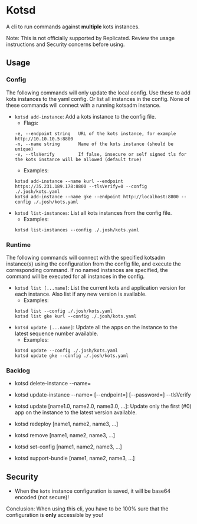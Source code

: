 # Kotsd

A cli to run commands against **multiple** kots instances.

Note: This is not officially supported by Replicated. Review the usage instructions and Security concerns before using.

## Usage

### Config

The following commands will only update the local config. Use these to add kots instances to the yaml config. Or list all instances in the config. None of these commands will connect with a running kotsadm instance.

* `kotsd add-instance`: Add a kots instance to the config file.
  * Flags:
  ```
  -e, --endpoint string   URL of the kots instance, for example http://10.10.10.5:8800
  -n, --name string       Name of the kots instance (should be unique)
  -v, --tlsVerify         If false, insecure or self signed tls for the kots instance will be allowed (default true)
  ```
  * Examples:
  ```
  kotsd add-instance --name kurl --endpoint https://35.231.189.178:8800 --tlsVerify=0 --config ./.josh/kots.yaml
  kotsd add-instance --name gke --endpoint http://localhost:8800 --config ./.josh/kots.yaml
  ```
* `kotsd list-instances`: List all kots instances from the config file.
  * Examples:
  ```
  kotsd list-instances --config ./.josh/kots.yaml
  ```

### Runtime

The following commands will connect with the specified kotsadm instance(s) using the configuration from the config file, and execute the corresponding command. If no named instances are specified, the command will be executed for all instances in the config.

* `kotsd list [...name]`: List the current kots and application version for each instance. Also list if any new version is available.
  * Examples:
  ```
  kotsd list --config ./.josh/kots.yaml
  kotsd list gke kurl --config ./.josh/kots.yaml
  ```
* `kotsd update [...name]`: Update all the apps on the instance to the latest sequence number available.
  * Examples:
  ```
  kotsd update --config ./.josh/kots.yaml
  kotsd update gke --config ./.josh/kots.yaml
  ```

### Backlog


* kotsd delete-instance --name=
* kotsd update-instance --name= [--endpoint=] [--password=] --tlsVerify

* kotsd update [name1.0, name2.0, name3.0, ...]: Update only the first (#0) app on the instance to the latest version available.
* kotsd redeploy [name1, name2, name3, ...]
* kotsd remove [name1, name2, name3, ...]
* kotsd set-config [name1, name2, name3, ...]
* kotsd support-bundle [name1, name2, name3, ...]

## Security

* When the `kots` instance configuration is saved, it will be base64 encoded (not secure)!

Conclusion: When using this cli, you have to be 100% sure that the configuration is **only** accessible by you!
